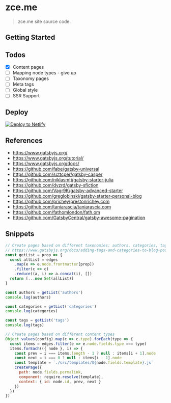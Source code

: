 # zce.me

> zce.me site source code.

## Getting Started

<!-- TODO -->

## Todos

- [x] Content pages
- [ ] Mapping node types - give up
- [ ] Taxonomy pages
- [ ] Meta tags
- [ ] Global style
- [ ] SSR Support

## Deploy

[![Deploy to Netlify](https://www.netlify.com/img/deploy/button.svg)](https://app.netlify.com/start/deploy?repository=https://github.com/zce/zce.github.io)

## References

- https://www.gatsbyjs.org/
- https://www.gatsbyjs.org/tutorial/
- https://www.gatsbyjs.org/docs/
- https://github.com/fabe/gatsby-universal
- https://github.com/scttcper/gatsby-casper
- https://github.com/niklasmtj/gatsby-starter-julia
- https://github.com/dvzrd/gatsby-sfiction
- https://github.com/Vagr9K/gatsby-advanced-starter
- https://github.com/greglobinski/gatsby-starter-personal-blog
- https://github.com/prichey/prestonrichey.com
- https://github.com/taniarascia/taniarascia.com
- https://github.com/fathomlondon/fath.om
- https://github.com/GatsbyCentral/gatsby-awesome-pagination

## Snippets

```js
// Create pages based on different taxonomies: authors, categories, tags
// https://www.gatsbyjs.org/docs/adding-tags-and-categories-to-blog-posts/
const getList = prop => {
  const allList = edges
    .map(e => e.node.frontmatter[prop])
    .filter(c => c)
    .reduce((a, i) => a.concat(i), [])
  return [...new Set(allList)]
}

const authors = getList('authors')
console.log(authors)

const categories = getList('categories')
console.log(categories)

const tags = getList('tags')
console.log(tags)
```

```js
// Create pages based on different content types
Object.values(config).map(c => c.type).forEach(type => {
  const items = edges.filter(e => e.node.fields.type === type)
  items.forEach(({ node }, i) => {
    const prev = i === items.length - 1 ? null : items[i + 1].node
    const next = i === 0 ? null : items[i - 1].node
    const template = `./src/templates/${node.fields.template}.js`
    createPage({
      path: node.fields.permalink,
      component: require.resolve(template),
      context: { id: node.id, prev, next }
    })
  })
})
```